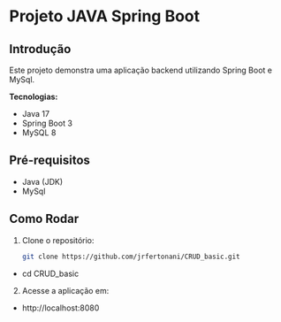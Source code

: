 # Projeto JAVA Spring Boot 


## Introdução
Este projeto demonstra uma aplicação backend utilizando Spring Boot e MySql.

**Tecnologias:**
* Java 17
* Spring Boot 3
* MySQL 8

## Pré-requisitos
* Java (JDK)
* MySql

## Como Rodar
1. Clone o repositório:
   ```bash
   git clone https://github.com/jrfertonani/CRUD_basic.git
 - cd CRUD_basic

2. Acesse a aplicação em:
- http://localhost:8080

